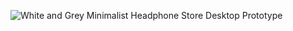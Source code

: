 ![White and Grey Minimalist Headphone Store Desktop Prototype](https://github.com/Alto-b/expense_tracker/assets/89630614/8c4ef471-baae-418d-a3b2-48f06e8aea2d)
